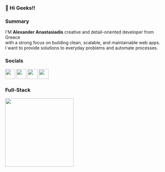 ### 👋 Hi Geeks!!


###  Summary

I'M **Alexander Anastasiadis** creative and detail-oriented developer from Greece <br/> with a strong focus on building clean, scalable, and maintainable web apps. <br/>I want to provide solutions to everyday problems and automate processes.


### Socials

<a href="https://linkedin.com/in/nastasagr" target="_blank"><img width="32px" src="https://skillicons.dev/icons?i=linkedin"></a>  <a href="mailto:alexanastagr@gmail.com" target="_blank"><img width="32px" src="https://skillicons.dev/icons?i=discord"></a> <a href="mailto:alexanastagr@gmail.com" target="_blank"><img width="32px" src="https://skillicons.dev/icons?i=gmail"></a>  <a href="nastasagr.github.io" target="_blank"><img width="32px" src="https://skillicons.dev/icons?i=github"></a>

###  Full-Stack

<img width="220px" src="https://skillicons.dev/icons?i=firebase,next,tauri,react,graphql,redux,prisma,tailwindcss,alpinejs,mysql,php,bash,ts,docker,arduino,wordpress,git,astro&perline=6">
